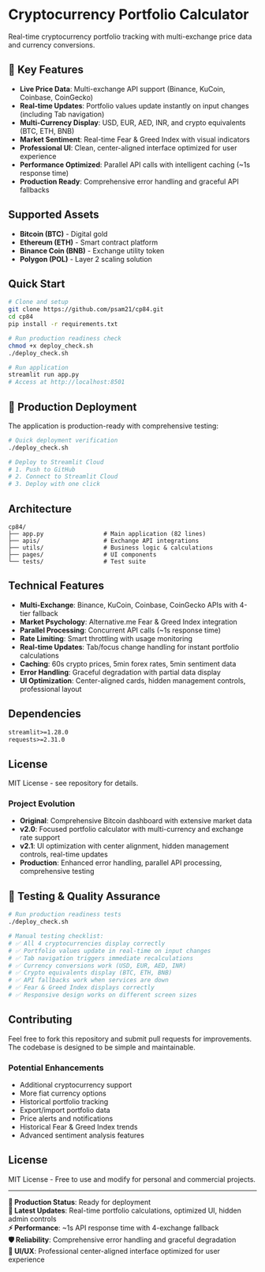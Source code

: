 # Cryptocurrency Portfolio Calculator

Real-time cryptocurrency portfolio tracking with multi-exchange price data and currency conversions.

## 🎯 Key Features

- **Live Price Data**: Multi-exchange API support (Binance, KuCoin, Coinbase, CoinGecko)
- **Real-time Updates**: Portfolio values update instantly on input changes (including Tab navigation)
- **Multi-Currency Display**: USD, EUR, AED, INR, and crypto equivalents (BTC, ETH, BNB)
- **Market Sentiment**: Real-time Fear & Greed Index with visual indicators
- **Professional UI**: Clean, center-aligned interface optimized for user experience
- **Performance Optimized**: Parallel API calls with intelligent caching (~1s response time)
- **Production Ready**: Comprehensive error handling and graceful API fallbacks

## Supported Assets

- **Bitcoin (BTC)** - Digital gold
- **Ethereum (ETH)** - Smart contract platform  
- **Binance Coin (BNB)** - Exchange utility token
- **Polygon (POL)** - Layer 2 scaling solution

## Quick Start

```bash
# Clone and setup
git clone https://github.com/psam21/cp84.git
cd cp84
pip install -r requirements.txt

# Run production readiness check
chmod +x deploy_check.sh
./deploy_check.sh

# Run application
streamlit run app.py
# Access at http://localhost:8501
```

## 🚀 Production Deployment

The application is production-ready with comprehensive testing:

```bash
# Quick deployment verification
./deploy_check.sh

# Deploy to Streamlit Cloud
# 1. Push to GitHub
# 2. Connect to Streamlit Cloud
# 3. Deploy with one click
```

## Architecture

```
cp84/
├── app.py                 # Main application (82 lines)
├── apis/                  # Exchange API integrations
├── utils/                 # Business logic & calculations
├── pages/                 # UI components
└── tests/                 # Test suite
```

## Technical Features

- **Multi-Exchange**: Binance, KuCoin, Coinbase, CoinGecko APIs with 4-tier fallback
- **Market Psychology**: Alternative.me Fear & Greed Index integration
- **Parallel Processing**: Concurrent API calls (~1s response time)
- **Rate Limiting**: Smart throttling with usage monitoring
- **Real-time Updates**: Tab/focus change handling for instant portfolio calculations
- **Caching**: 60s crypto prices, 5min forex rates, 5min sentiment data
- **Error Handling**: Graceful degradation with partial data display
- **UI Optimization**: Center-aligned cards, hidden management controls, professional layout

## Dependencies

```txt
streamlit>=1.28.0
requests>=2.31.0
```

## License

MIT License - see repository for details.

### Project Evolution
- **Original**: Comprehensive Bitcoin dashboard with extensive market data
- **v2.0**: Focused portfolio calculator with multi-currency and exchange rate support  
- **v2.1**: UI optimization with center alignment, hidden management controls, real-time updates
- **Production**: Enhanced error handling, parallel API processing, comprehensive testing

## 🧪 Testing & Quality Assurance

```bash
# Run production readiness tests
./deploy_check.sh

# Manual testing checklist:
# ✅ All 4 cryptocurrencies display correctly
# ✅ Portfolio values update in real-time on input changes
# ✅ Tab navigation triggers immediate recalculations
# ✅ Currency conversions work (USD, EUR, AED, INR)
# ✅ Crypto equivalents display (BTC, ETH, BNB)
# ✅ API fallbacks work when services are down
# ✅ Fear & Greed Index displays correctly
# ✅ Responsive design works on different screen sizes
```

## Contributing

Feel free to fork this repository and submit pull requests for improvements. The codebase is designed to be simple and maintainable.

### Potential Enhancements
- Additional cryptocurrency support
- More fiat currency options  
- Historical portfolio tracking
- Export/import portfolio data
- Price alerts and notifications
- Historical Fear & Greed Index trends
- Advanced sentiment analysis features

## License

MIT License - Free to use and modify for personal and commercial projects.

---

**🎯 Production Status**: Ready for deployment  
**🔧 Latest Updates**: Real-time portfolio calculations, optimized UI, hidden admin controls  
**⚡ Performance**: ~1s API response time with 4-exchange fallback  
**🛡️ Reliability**: Comprehensive error handling and graceful degradation  
**📱 UI/UX**: Professional center-aligned interface optimized for user experience
